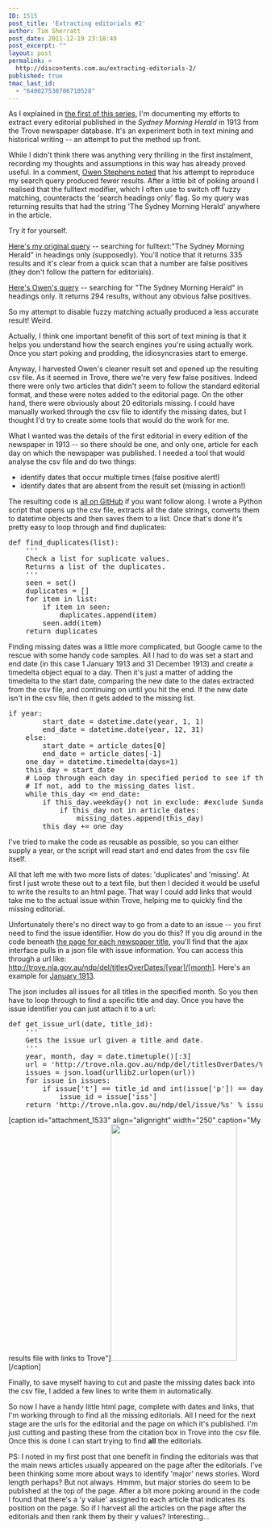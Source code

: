 ```yaml
---
ID: 1515
post_title: 'Extracting editorials #2'
author: Tim Sherratt
post_date: 2011-12-19 23:18:49
post_excerpt: ""
layout: post
permalink: >
  http://discontents.com.au/extracting-editorials-2/
published: true
tmac_last_id:
  - "640027538706710528"
---
```

As I explained in <a title="Extracting editorials #1" href="http://discontents.com.au/shoebox/digital-humanities/extracting-editorials-1">the first of this series</a>, I'm documenting my efforts to extract every editorial published in the <em>Sydney Morning Herald</em> in 1913 from the Trove newspaper database. It's an experiment both in text mining and historical writing -- an attempt to put the method up front.

While I didn't think there was anything very thrilling in the first instalment, recording my thoughts and assumptions in this way has already proved useful. In a comment, <a href="http://discontents.com.au/shoebox/digital-humanities/extracting-editorials-1#comment-2371">Owen Stephens noted</a> that his attempt to reproduce my search query produced fewer results. After a little bit of poking around I realised that the fulltext modifier, which I often use to switch off fuzzy matching, counteracts the 'search headings only' flag. So my query was returning results that had the string 'The Sydney Morning Herald' anywhere in the article.

Try it for yourself.

<a href="http://trove.nla.gov.au/newspaper/result?l-textSearchScope=headings+only%7Cscope%3Aheadings&amp;l-title=The+Sydney+Morning+Herald...%7Ctitleid%3A35&amp;l-word=*ignore*%7C*ignore*&amp;fromyyyy=1913&amp;toyyyy=1913&amp;sortby=dateAsc&amp;q=fulltext%3A%22The+Sydney+Morning+Herald%22&amp;l-category=Article%7Ccategory%3AArticle&amp;s=0">Here's my original query</a> -- searching for fulltext:"The Sydney Morning Herald" in headings only (supposedly). You'll notice that it returns 335 results and it's clear from a quick scan that a number are false positives (they don't follow the pattern for editorials).

<a href="http://trove.nla.gov.au/newspaper/result?l-textSearchScope=headings+only%7Cscope%3Aheadings&amp;l-title=The+Sydney+Morning+Herald...%7Ctitleid%3A35&amp;l-word=*ignore*%7C*ignore*&amp;fromyyyy=1913&amp;toyyyy=1913&amp;sortby=dateAsc&amp;l-category=Article%7Ccategory%3AArticle&amp;q=%22The+Sydney+Morning+Herald%22">Here's Owen's query</a> -- searching for "The Sydney Morning Herald" in headings only. It returns 294 results, without any obvious false positives.

So my attempt to disable fuzzy matching actually produced a less accurate result! Weird.

Actually, I think one important benefit of this sort of text mining is that it helps you understand how the search engines you're using actually work. Once you start poking and prodding, the idiosyncrasies start to emerge.

Anyway, I harvested Owen's cleaner result set and opened up the resulting csv file. As it seemed in Trove, there we're very few false positives. Indeed there were only two articles that didn't seem to follow the standard editorial format, and these were notes added to the editorial page. On the other hand, there were obviously about 20 editorials missing. I could have manually worked through the csv file to identify the missing dates, but I thought I'd try to create some tools that would do the work for me.

What I wanted was the details of the first editorial in every edition of the newspaper in 1913 -- so there should be one, and only one, article for each day on which the newspaper was published. I needed a tool that would analyse the csv file and do two things:
<ul>
	<li>identify dates that occur multiple times (false positive alert!)</li>
	<li>identify dates that are absent from the result set (missing in action!)</li>
</ul>
The resulting code is <a href="https://github.com/wragge/Trove-newspapers">all on GitHub</a> if you want follow along. I wrote a Python script that opens up the csv file, extracts all the date strings, converts them to datetime objects and then saves them to a list. Once that's done it's pretty easy to loop through and find duplicates:

<pre class="brush: python">
def find_duplicates(list):
    &#039;&#039;&#039;
    Check a list for suplicate values.
    Returns a list of the duplicates.
    &#039;&#039;&#039;
    seen = set()
    duplicates = []
    for item in list:
        if item in seen:
            duplicates.append(item)
        seen.add(item)
    return duplicates
</pre>

Finding missing dates was a little more complicated, but Google came to the rescue with some handy code samples. All I had to do was set a start and end date (in this case 1 January 1913 and 31 December 1913) and create a timedelta object equal to a day. Then it's just a matter of adding the timedelta to the start date, comparing the new date to the dates extracted from the csv file, and continuing on until you hit the end. If the new date isn't in the csv file, then it gets added to the missing list.

<pre class="brush: python">
if year:
        start_date = datetime.date(year, 1, 1)
        end_date = datetime.date(year, 12, 31)
    else:
        start_date = article_dates[0]
        end_date = article_dates[-1]
    one_day = datetime.timedelta(days=1)
    this_day = start_date
    # Loop through each day in specified period to see if there&#039;s an article
    # If not, add to the missing_dates list.
    while this_day &lt;= end_date:
        if this_day.weekday() not in exclude: #exclude Sunday
            if this_day not in article_dates:
                missing_dates.append(this_day)
        this_day += one_day
</pre>

I've tried to make the code as reusable as possible, so you can either supply a year, or the script will read start and end dates from the csv file itself.

All that left me with two more lists of dates: 'duplicates' and 'missing'. At first I just wrote these out to a text file, but then I decided it would be useful to write the results to an html page. That way I could add links that would take me to the actual issue within Trove, helping me to quickly find the missing editorial.

Unfortunately there's no direct way to go from a date to an issue -- you first need to find the issue identifier. How do you do this? If you dig around in the code beneath <a href="http://trove.nla.gov.au/ndp/del/title/35">the page for each newspaper title</a>, you'll find that the ajax interface pulls in a json file with issue information. You can access this through a url like: http://trove.nla.gov.au/ndp/del/titlesOverDates/[year]/[month]. Here's an example for <a href="http://trove.nla.gov.au/ndp/del/titlesOverDates/1913/01">January 1913</a>.

The json includes all issues for all titles in the specified month. So you then have to loop through to find a specific title and day. Once you have the issue identifier you can just attach it to a url:

<pre class="brush: python">
def get_issue_url(date, title_id):
    &#039;&#039;&#039;
    Gets the issue url given a title and date.
    &#039;&#039;&#039;
    year, month, day = date.timetuple()[:3]
    url = &#039;http://trove.nla.gov.au/ndp/del/titlesOverDates/%s/%02d&#039; % (year, month)
    issues = json.load(urllib2.urlopen(url))
    for issue in issues:
        if issue[&#039;t&#039;] == title_id and int(issue[&#039;p&#039;]) == day:
            issue_id = issue[&#039;iss&#039;]
    return &#039;http://trove.nla.gov.au/ndp/del/issue/%s&#039; % issue_id
</pre>

[caption id="attachment_1533" align="alignright" width="250" caption="My results file with links to Trove"]<a href="http://discontents.com.au/wp-content/uploads/2011/12/Screen-Shot-2011-12-19-at-4.43.15-PM1.png"><img src="http://discontents.com.au/wp-content/uploads/2011/12/Screen-Shot-2011-12-19-at-4.43.15-PM1-250x469.png" alt="" title="Screen Shot 2011-12-19 at 4.43.15 PM" width="250" height="469" class="size-medium wp-image-1533" /></a>[/caption]

Finally, to save myself having to cut and paste the missing dates back into the csv file, I added a few lines to write them in automatically.

So now I have a handy little html page, complete with dates and links, that I'm working through to find all the missing editorials. All I need for the next stage are the urls for the editorial and the page on which it's published. I'm just cutting and pasting these from the citation box in Trove into the csv file. Once this is done I can start trying to find <strong>all</strong> the editorials.

PS: I noted in my first post that one benefit in finding the editorials was that the main news articles usually appeared on the page after the editorials. I've been thinking some more about ways to identify 'major' news stories. Word length perhaps? But not always. Hmmm, but major stories do seem to be published at the top of the page. After a bit more poking around in the code I found that there's a 'y value' assigned to each article that indicates its position on the page. So if I harvest all the articles on the page after the editorials and then rank them by their y values? Interesting...